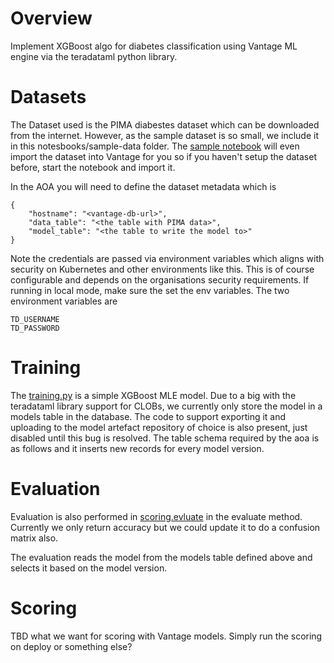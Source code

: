 # Overview
Implement XGBoost algo for diabetes classification using Vantage ML engine via the teradataml python library.

# Datasets
The Dataset used is the PIMA diabestes dataset which can be downloaded from the internet. However, as the sample dataset is so small, we include it in this notesbooks/sample-data folder. The [sample notebook](model_modules/notebooks/Explore%20Diabetes%20Vantage.ipynb) will even import the dataset into Vantage for you so if you haven't setup the dataset before, start the notebook and import it.

In the AOA you will need to define the dataset metadata which is 

    {
        "hostname": "<vantage-db-url>",
        "data_table": "<the table with PIMA data>",
        "model_table": "<the table to write the model to>"
    }
    
Note the credentials are passed via environment variables which aligns with security on Kubernetes and other environments like this. This is of course configurable and depends on the organisations security requirements. If running in local mode, make sure the set the env variables. The two environment variables are 

    TD_USERNAME
    TD_PASSWORD


# Training
The [training.py](model_modules/training.py) is a simple XGBoost MLE model. Due to a big with the teradataml library support for CLOBs, we currently only store the model in a models table in the database. The code to support exporting it and uploading to the model artefact repository of choice is also present, just disabled until this bug is resolved. The table schema required by the aoa is as follows and it inserts new records for every model version.


# Evaluation
Evaluation is also performed in [scoring.evluate](model_modules/scoring.py) in the evaluate method. Currently we only return accuracy but we could update it to do a confusion matrix also.

The evaluation reads the model from the models table defined above and selects it based on the model version. 

# Scoring 
TBD what we want for scoring with Vantage models. Simply run the scoring on deploy or something else? 


